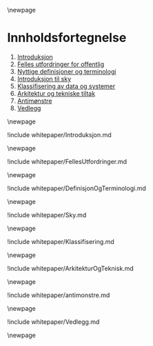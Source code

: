 \newpage
# Innholdsfortegnelse

1. [Introduksjon](Introduksjon.md)
1. [Felles utfordringer for offentlig](FellesUtfordringer.md)
1. [Nyttige definisjoner og terminologi](DefinisjonOgTerminologi.md)    
1. [Introduksjon til sky](Sky.md)    
1. [Klassifisering av data og systemer](Klassifisering.md)    
1. [Arkitektur og tekniske tiltak](ArkitekturOgTeknisk.md)    
4. [Antimønstre](antimonstre.md)
1. [Vedlegg](Vedlegg.md)    


\newpage

!include whitepaper/Introduksjon.md

\newpage

!include whitepaper/FellesUtfordringer.md

\newpage

!include whitepaper/DefinisjonOgTerminologi.md

\newpage

!include whitepaper/Sky.md

\newpage

!include whitepaper/Klassifisering.md

\newpage

!include whitepaper/ArkitekturOgTeknisk.md

\newpage

!include whitepaper/antimonstre.md

\newpage

!include whitepaper/Vedlegg.md

\newpage